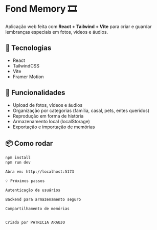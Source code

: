 # Fond Memory 🎞️

Aplicação web feita com **React + Tailwind + Vite** para criar e guardar lembranças especiais em fotos, vídeos e áudios.

## 🚀 Tecnologias
- React
- TailwindCSS
- Vite
- Framer Motion

## 🎯 Funcionalidades
- Upload de fotos, vídeos e áudios
- Organização por categorias (família, casal, pets, entes queridos)
- Reprodução em forma de história
- Armazenamento local (localStorage)
- Exportação e importação de memórias

## 📦 Como rodar
```bash
npm install
npm run dev

Abra em: http://localhost:5173

💡 Próximos passos

Autenticação de usuários

Backend para armazenamento seguro

Compartilhamento de memórias


Criado por PATRICIA ARAUJO 
